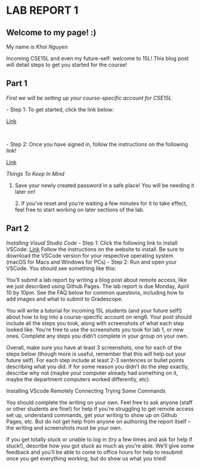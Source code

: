 # LAB REPORT 1

## **Welcome to my page! :)**

My name is *Khoi Nguyen*

Incoming CSE15L and even my future-self: welcome to 15L! This blog post will detail steps to get you started for the course!

## **Part 1**
*First we will be setting up your course-specific account for CSE15L*
    <p>- Step 1: To get started, click the link below:</p>
             <p> [Link](https://sdacs.ucsd.edu/~icc/index.php) </p>         
    <p>- Step 2: Once you have signed in, follow the instructions on the following link!</p>
             <p> [Link](https://drive.google.com/file/d/17IDZn8Qq7Q0RkYMxdiIR0o6HJ3B5YqSW/view) </p>
              
*Things To Keep In Mind*
1. Save your newly created password in a safe place! You will be needing it later on! <p> 2. If you’ve reset and you’re waiting a few minutes for it to take effect, feel free to start working on later sections of the lab.</p>

## **Part 2**
*Installing Visual Studio Code*
    - Step 1: Click the following link to install VSCode:
              [Link](https://code.visualstudio.com/)
              Follow the instructions on the website to install. Be sure to download the VSCode version for your respective operating system (macOS for Macs and Windows for PCs)
    - Step 2: Run and open your VSCode. You should see something like this:
    


You’ll submit a lab report by writing a blog post about remote access, like we just described using Github Pages. The lab report is due Monday, April 10 by 10pm. See the FAQ below for common questions, including how to add images and what to submit to Gradescope.

You will write a tutorial for incoming 15L students (and your future self!) about how to log into a course-specific account on ieng6. Your post should include all the steps you took, along with screenshots of what each step looked like. You’re free to use the screenshots you took for lab 1, or new ones. Complete any steps you didn’t complete in your group on your own.

Overall, make sure you have at least 3 screenshots, one for each of the steps below (though more is useful, remember that this will help out your future self). For each step include at least 2-3 sentences or bullet points describing what you did. If for some reason you didn’t do the step exactly, describe why not (maybe your computer already had something on it, maybe the department computers worked differently, etc).

Installing VScode
Remotely Connecting
Trying Some Commands

You should complete the writing on your own. Feel free to ask anyone (staff or other students are fine!) for help if you’re struggling to get remote access set up, understand commands, get your writing to show up on Github Pages, etc. But do not get help from anyone on authoring the report itself – the writing and screenshots must be your own.

If you get totally stuck or unable to log in (try a few times and ask for help if stuck!), describe how you got stuck as much as you’re able. We’ll give some feedback and you’ll be able to come to office hours for help to resubmit once you get everything working, but do show us what you tried!


